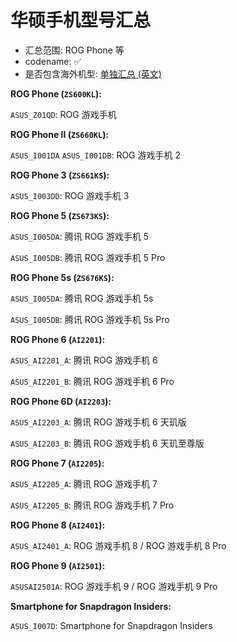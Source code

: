 # 华硕手机型号汇总

- 汇总范围: ROG Phone 等
- codename: ✅
- 是否包含海外机型: [单独汇总 (英文)](/brands/asus_en.md)

**ROG Phone (`ZS600KL`):**

`ASUS_Z01QD`: ROG 游戏手机

**ROG Phone II (`ZS660KL`):**

`ASUS_I001DA` `ASUS_I001DB`: ROG 游戏手机 2

**ROG Phone 3 (`ZS661KS`):**

`ASUS_I003DD`: ROG 游戏手机 3

**ROG Phone 5 (`ZS673KS`):**

`ASUS_I005DA`: 腾讯 ROG 游戏手机 5

`ASUS_I005DB`: 腾讯 ROG 游戏手机 5 Pro

**ROG Phone 5s (`ZS676KS`):**

`ASUS_I005DA`: 腾讯 ROG 游戏手机 5s

`ASUS_I005DB`: 腾讯 ROG 游戏手机 5s Pro

**ROG Phone 6 (`AI2201`):**

`ASUS_AI2201_A`: 腾讯 ROG 游戏手机 6

`ASUS_AI2201_B`: 腾讯 ROG 游戏手机 6 Pro

**ROG Phone 6D (`AI2203`):**

`ASUS_AI2203_A`: 腾讯 ROG 游戏手机 6 天玑版

`ASUS_AI2203_B`: 腾讯 ROG 游戏手机 6 天玑至尊版

**ROG Phone 7 (`AI2205`):**

`ASUS_AI2205_A`: 腾讯 ROG 游戏手机 7

`ASUS_AI2205_B`: 腾讯 ROG 游戏手机 7 Pro

**ROG Phone 8 (`AI2401`):**

`ASUS_AI2401_A`: ROG 游戏手机 8 / ROG 游戏手机 8 Pro

**ROG Phone 9 (`AI2501`):**

`ASUSAI2501A`: ROG 游戏手机 9 / ROG 游戏手机 9 Pro

**Smartphone for Snapdragon Insiders:**

`ASUS_I007D`: Smartphone for Snapdragon Insiders